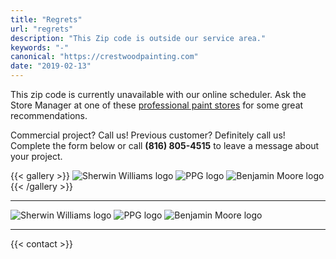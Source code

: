 ```yaml
---
title: "Regrets"
url: "regrets"
description: "This Zip code is outside our service area."
keywords: "-"
canonical: "https://crestwoodpainting.com"
date: "2019-02-13"
---
```


This zip code is currently unavailable with our online scheduler. Ask the Store Manager at one of these [professional paint stores](https://www.google.com/search?q=paint+stores+kansas+city) for some great recommendations.

Commercial project? Call us! Previous customer? Definitely call us! Complete the form below or call **(816) 805-4515** to leave a message about your project.

{{< gallery >}}
![Sherwin Williams logo](/images/SW-logo.jpg_142x80.webp) ![PPG logo](/images/Logo-PPG.png?h=100) ![Benjamin Moore logo](/images/Logo-Benjamin-Moore.png)
{{< /gallery >}}
___
![Sherwin Williams logo](images/SW-logo.png?h=100) ![PPG logo](images/Logo-PPG.png?h=100) ![Benjamin Moore logo](images/Logo-Benjamin-Moore.png?h100)
___
{{< contact >}}
